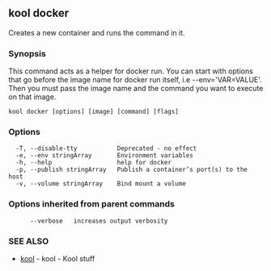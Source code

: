 ## kool docker

Creates a new container and runs the command in it.

### Synopsis

This command acts as a helper for docker run.
You can start with options that go before the image name
for docker run itself, i.e --env='VAR=VALUE'. Then you must pass
the image name and the command you want to execute on that image.

```
kool docker [options] [image] [command] [flags]
```

### Options

```
  -T, --disable-tty           Deprecated - no effect
  -e, --env stringArray       Environment variables
  -h, --help                  help for docker
  -p, --publish stringArray   Publish a container’s port(s) to the host
  -v, --volume stringArray    Bind mount a volume
```

### Options inherited from parent commands

```
      --verbose   increases output verbosity
```

### SEE ALSO

* [kool](kool.md)	 - kool - Kool stuff

